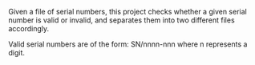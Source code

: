 Given a file of serial numbers, this project checks whether a given serial number is valid or invalid, and separates them into two different files accordingly.

Valid serial numbers are of the form: SN/nnnn-nnn
where n represents a digit.
